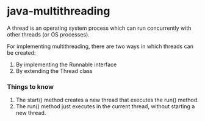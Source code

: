 # java-multithreading

A thread is an operating system process which can run concurrently with other threads (or OS processes).

For implementing multithreading, there are two ways in which threads can be created:
1. By implementing the Runnable interface
2. By extending the Thread class

### Things to know
1. The start() method creates a new thread that executes the run() method.
2. The run() method just executes in the current thread, without starting a new thread.

